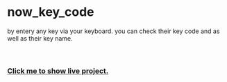 # now_key_code
by entery any key via your keyboard. you can check their key code and as well as their key name.
<br> <br> <br>


<h3> <a href="https://amitkys.github.io/now_key_code/">Click me to show live project.</a></h3>



